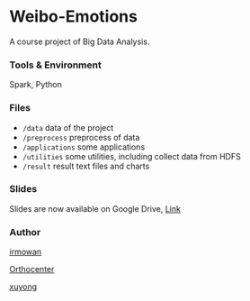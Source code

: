 # Weibo-Emotions

A course project of Big Data Analysis.

### Tools & Environment

Spark, Python

### Files

- `/data` data of the project
- `/preprocess` preprocess of data
- `/applications` some applications
- `/utilities` some utilities, including collect data from HDFS
- `/result` result text files and charts

### Slides
Slides are now available on Google Drive, [Link](https://drive.google.com/file/d/0B6-7ExEnjWkuNmZ0dkd5MGNaVmM/view?usp=sharing)

### Author

[irmowan](https://github.com/irmowan)

[Orthocenter](https://github.com/Orthocenter)

[xuyong](https://github.com/xuyong3250)

